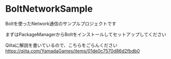 # BoltNetworkSample
Boltを使ったNetwork通信のサンプルプロジェクトです

まずはPackageManagerからBoltをインストールしてセットアップしてください

Qiitaに解説を書いているので、こちらをごらんください
https://qiita.com/YamadaGames/items/01de0c7570d86d2fbdb0
